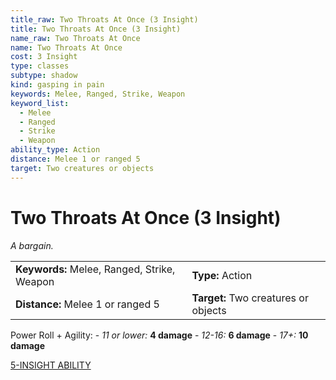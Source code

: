 ```yaml
---
title_raw: Two Throats At Once (3 Insight)
title: Two Throats At Once (3 Insight)
name_raw: Two Throats At Once
name: Two Throats At Once
cost: 3 Insight
type: classes
subtype: shadow
kind: gasping in pain
keywords: Melee, Ranged, Strike, Weapon
keyword_list:
  - Melee
  - Ranged
  - Strike
  - Weapon
ability_type: Action
distance: Melee 1 or ranged 5
target: Two creatures or objects
---
```


# Two Throats At Once (3 Insight)

*A bargain.*

|                                             |                                      |
| :------------------------------------------ | :----------------------------------- |
| **Keywords:** Melee, Ranged, Strike, Weapon | **Type:** Action                     |
| **Distance:** Melee 1 or ranged 5           | **Target:** Two creatures or objects |

Power Roll + Agility: - *11 or lower:* **4 damage** - *12-16:* **6 damage** - *17+:* **10 damage**

[5-INSIGHT ABILITY](./5-Insight%20Ability.md)
